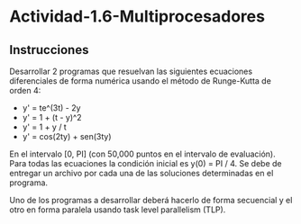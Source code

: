 # Actividad-1.6-Multiprocesadores

## Instrucciones
Desarrollar 2 programas que resuelvan las siguientes ecuaciones diferenciales de forma numérica usando el método de Runge-Kutta de orden 4:
- y' = te^(3t) - 2y
- y' = 1 + (t - y)^2
- y' = 1 + y / t
- y' = cos(2ty) + sen(3ty)

En el intervalo [0, PI] (con 50,000 puntos en el intervalo de evaluación). Para todas las ecuaciones la condición inicial es y(0) = PI / 4. Se debe de entregar un archivo por cada una de las soluciones determinadas en el programa.

Uno de los programas a desarrollar deberá hacerlo de forma secuencial y el otro en forma paralela usando task level parallelism (TLP).
